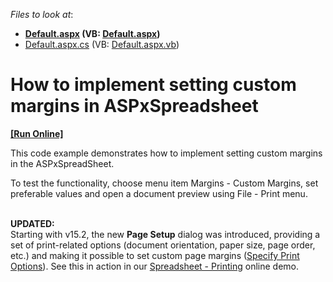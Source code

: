 <!-- default file list -->
*Files to look at*:

* **[Default.aspx](./CS/Default.aspx) (VB: [Default.aspx](./VB/Default.aspx))**
* [Default.aspx.cs](./CS/Default.aspx.cs) (VB: [Default.aspx.vb](./VB/Default.aspx.vb))
<!-- default file list end -->
# How to implement setting custom margins in ASPxSpreadsheet
<!-- run online -->
**[[Run Online]](https://codecentral.devexpress.com/t270539/)**
<!-- run online end -->


<p>This code example demonstrates how to implement setting custom margins in the ASPxSpreadSheet.</p>
<p>To test the functionality, choose menu item Margins - Custom Margins, set preferable values and open a document preview using File - Print menu.<br><br></p>
<p><strong>UPDATED:</strong><br>Starting with v15.2, the new <strong>Page Setup</strong> dialog was introduced, providing a set of print-related options (document orientation, paper size, page order, etc.) and making it possible to set custom page margins (<a href="https://documentation.devexpress.com/#AspNet/CustomDocument115066">Specify Print Options</a>). See this in action in our <a href="http://demos.devexpress.com/ASPxSpreadsheetDemos/Features/Printing.aspx">Spreadsheet - Printing</a> online demo.</p>

<br/>



